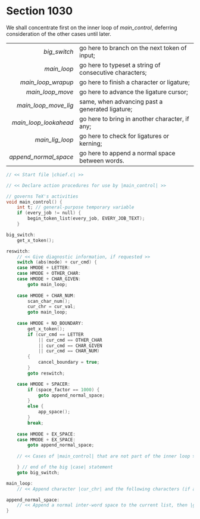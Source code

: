 # Section 1030

We shall concentrate first on the inner loop of *main_control*, deferring consideration of the other cases until later.


| | |
|-:|-|
| *big_switch*          | go here to branch on the next token of input;          |
| *main_loop*           | go here to typeset a string of consecutive characters; |
| *main_loop_wrapup*    | go here to finish a character or ligature;             |
| *main_loop_move*      | go here to advance the ligature cursor;                |
| *main_loop_move_lig*  | same, when advancing past a generated ligature;        |
| *main_loop_lookahead* | go here to bring in another character, if any;         |
| *main_lig_loop*       | go here to check for ligatures or kerning;             |
| *append_normal_space* | go here to append a normal space between words.        |

```c builder/chief.c
// << Start file |chief.c| >>

// << Declare action procedures for use by |main_control| >>

// governs TeX's activities
void main_control() {
    int t; // general-purpose temporary variable
    if (every_job != null) {
        begin_token_list(every_job, EVERY_JOB_TEXT);
    }

big_switch:
    get_x_token();

reswitch:
    // << Give diagnostic information, if requested >>
    switch (abs(mode) + cur_cmd) {
    case HMODE + LETTER:
    case HMODE + OTHER_CHAR:
    case HMODE + CHAR_GIVEN:
        goto main_loop;
    
    case HMODE + CHAR_NUM:
        scan_char_num();
        cur_chr = cur_val;
        goto main_loop;
    
    case HMODE + NO_BOUNDARY:
        get_x_token();
        if (cur_cmd == LETTER
            || cur_cmd == OTHER_CHAR
            || cur_cmd == CHAR_GIVEN
            || cur_cmd == CHAR_NUM)
        {
            cancel_boundary = true;
        }
        goto reswitch;

    case HMODE + SPACER:
        if (space_factor == 1000) {
            goto append_normal_space;
        }
        else {
            app_space();
        }
        break;
    
    case HMODE + EX_SPACE:
    case MMODE + EX_SPACE:
        goto append_normal_space;
    
    // << Cases of |main_control| that are not part of the inner loop >>

    } // end of the big |case| statement
    goto big_switch;

main_loop:
    // << Append character |cur_chr| and the following characters (if any) to the current hlist in the current font; |goto reswitch| when a non-character has been fetched >>

append_normal_space:
    // << Append a normal inter-word space to the current list, then |goto big_switch| >>
}
```
